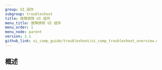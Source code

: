 ```yaml
---
group: UI_组件
subgroup: troubleshoot
title: 故障排除 UI 组件
menu_title: 故障排除 UI 组件
menu_order: 1
menu_node: parent
version: 2.1
github_link: ui_comp_guide/troubleshoot/ui_comp_troubleshoot_overview.md
---
```


## 概述
